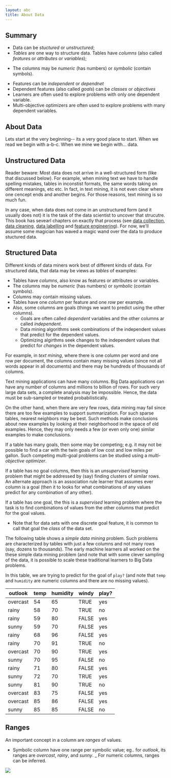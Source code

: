 ```yaml
---
layout: abc
title: About Data
---
```



## Summary

- Data can be _stuctured_ or _unstructured_;
- _Tables_ are one way to structure data. Tables have  _columns_ (also called  _features_ or _attributes_ or _variables_);
+ The columns may be _numeric_ (has numbers) or _symbolic_ (contain symbols).
- Features can be _independent_ or _dependnet_
- Dependent features (also called _goals_)  can be _classes_ or _objectives_
- Learners are often used to explore problems with only one dependent variable.
- Multi-objective optimizers are often used to explore problems with many dependent variables.

## About Data

Lets start at the very beginning-- its a very good place to start.
When we read we begin with a-b-c. When we mine we begin with... data.

## Unstructured Data

Reader beware: Most data does not arrive in a well-structured form (like that discussed below).
For example, when mining text we have to handle
spelling mistakes,
tables in inconstist formats,  the same words taking on different meanings, etc etc.
In fact, in text mining, it is not even clear where one cencept ends  and another begins.
For those reasons, text mining is so much fun.

In any case, when  data does not come in an unstructured form (and it usually does not) it is the task of the data scientist
to uncover that strucutre. This book has sevearl chapters on exactly that
process (see [data collection](/dm/collect), [data cleaning](/dm/clear),
[data labelling](dm/label) and [feature engineering](/dm/feature)).
For now, we'll assume some magician has waved a magic wand over the data to produce stuctured data.

## Structured Data

Different kinds of data miners work best of different kinds
of data. For structured data, that  data may be views as _tables_ of examples:

+ Tables have _columns_, also know as features or attributes or variables.
+ The columns may be _numeric_ (has numbers) or _symbolic_ (contain symbols).
+ Columns may contain missing values.
+ Tables have one _column_ per feature and one _row_ per example. 
+ Also, some columns are goals (things we want to predict using the
  other columns).
    - Goals are often called _dependent_ variables and the other columns ar called _independent_.
    -  Data mining algorithms seek combinations of the independent
       values that predict for the dependent values. 
    - Optimizing algirthms seek changes to the independent values
      that predict for _changes_ in the dependent values.

For example, in _text mining_, where there is one column per
word and one row per document, the columns contain many missing values
(since not all words appear in all documents) and there may be
hundreds of thousands of columns.

Text mining applications can have many columns. 
Big Data
applications can have any number of columns and millions to billion
of rows.  For such very large data sets, a complete analysis may be
impossible.  Hence, the data must be sub-sampled or treated
 probabilistically.
  
On the other hand, when there are very few rows, data mining may fail
since there are too few examples to support summarization. For such
sparse tables, nearest neighbors may be best. Such methods make
conclusions about new examples by looking at their neighborhood in the
space of old examples. Hence, they may only needs a few (or even only one)
similar examples to make conclusions.

If a table has many goals, then some may be competing; e.g. it may not
be possible to find a car with the twin goals of low cost and low
miles per gallon.  Such competing multi-goal problems can be studied
using a _multi-objective optimizer_.

If a table has no goal columns, then this is an _unsupervised_
learning problem that might be addressed by (say) finding clusters of
similar rows.
An alternate approach
is an 
association rule learner that  assumes ever column
is a goal (then it to looks for what combinations of any values predict for
any combination of any other).

If a table has one goal, the this is a _supervised_ learning problem
where the task is to find combinations of values from the other
columns that predict for the goal values.

+ Note that for data sets with one discrete goal feature,
  it is common to call that goal the _class_ of the data set.
  
The following table shows a _simple data mining_ problem. Such problems
are characterized by tables with just a
few columns and not many rows (say, dozens to thousands).
The early machine learners all worked on the
these simple data mining problem
(and note that with some clever sampling of the data, it is
possible to scale these traditional learners to Big Data problems.  

In this table, we are trying to predict for the goal of
`play?` (and note that `temp` and `humidity` are numeric columns and
there are no missing values).

 outlook |   temp |  humidity |  windy |   play?
-------- |   ---- |  -------- |  ----- |  -----
overcast |     54 |        65 |   TRUE |    yes
rainy    |     58 |        70 |   TRUE |     no
rainy    |     59 |        80 |  FALSE |    yes
sunny    |     59 |        70 |  FALSE |    yes
rainy    |     68 |        96 |  FALSE |    yes
rainy    |     70 |        91 |   TRUE |     no
overcast |     70 |        90 |   TRUE |    yes
sunny    |     70 |        95 |  FALSE |     no
rainy    |     71 |        80 |  FALSE |    yes
sunny    |     72 |        70 |   TRUE |    yes
sunny    |     81 |        90 |   TRUE |     no
overcast |     83 |        75 |  FALSE |    yes
overcast |     85 |        86 |  FALSE |    yes
sunny    |     85 |        85 |  FALSE |     no


## Ranges

An important concept in a column are _ranges_ of values.

- Symbolic column have one range per symbolic value; eg.. for _outlook_,
its ranges are _overcast_, _rainy_, and _sunny_.
_ For numeric columns, ranges can be inferred. 


<img align=center src="/img/abcdatatemp.png">
